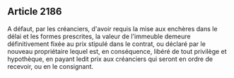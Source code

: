 Article 2186
----
A défaut, par les créanciers, d'avoir requis la mise aux enchères dans le délai
et les formes prescrites, la valeur de l'immeuble demeure définitivement fixée
au prix stipulé dans le contrat, ou déclaré par le nouveau propriétaire lequel
est, en conséquence, libéré de tout privilège et hypothèque, en payant ledit
prix aux créanciers qui seront en ordre de recevoir, ou en le consignant.
